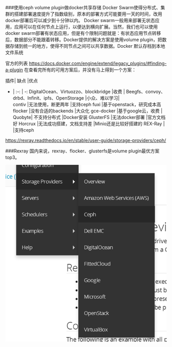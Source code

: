 ###使用ceph volume plugin做docker共享存储
Docker Swarm使得分布式、集群的搭建部署速度提升了指数级别，原本的部署方式可能要用一天的时间，改用docker部署后可以减少到十分钟以内。
Docker swarm一般用来部署无状态应用，应用可以在任何节点上运行，以便达到横向扩展。当然，我们也可以使用docker swarm部署有状态应用，但是有个限制问题就是：有状态应用节点转移后，数据部分不能跟着转移。Docker提供的解决方案是使用volume plugin，把数据存储到统一的地方，使得不同节点之间可以共享数据。Docker 默认存档到本地文件系统

官方的列表
https://docs.docker.com/engine/extend/legacy_plugins/#finding-a-plugin
在查看完所有的可用方案后，并没有马上得到一个方案：

 

插件|	缺点	|优点
- | :-: | -: 
DigitalOcean、Virtuozzo、blockbridge	|收费	|
Beegfs、convoy、drbd、Infinit、ipfs、OpenStorage	|小众、难以学习|	
contiv	|无法使用，断更两年	|支持ceph
fuxi	|基于openstack，研究成本高	
flocker	|没有合适的backends	|大众化
gce-docker	|基于google云，收费	|
Quobyte|	不支持分布式	|Docker安装
GlusterFS	|无法docker部署	|官方文档好
Horcrux	|无法成功搭建，文档支持差	|Minio还是比较好搭建的
REX-Ray	|	|支持ceph

https://rexray.readthedocs.io/en/stable/user-guide/storage-providers/ceph/

###Rexray
国内来说，rexray、flocker、glusterfs是volume plugin最优方案top3。

![Aaron Swartz](pic1.png)





